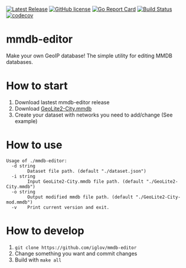 [![Latest Release](https://img.shields.io/github/release/iglov/mmdb-editor.svg?style=flat-square)](https://github.com/iglov/mmdb-editor/releases/latest)
[![GitHub license](https://img.shields.io/github/license/iglov/mmdb-editor.svg)](https://github.com/iglov/mmdb-editor/blob/master/LICENSE)
[![Go Report Card](https://goreportcard.com/badge/github.com/iglov/mmdb-editor)](https://goreportcard.com/report/github.com/iglov/mmdb-editor)
[![Build Status](https://github.com/iglov/mmdb-editor/workflows/main/badge.svg)](https://github.com/iglov/mmdb-editor/actions) 
[![codecov](https://codecov.io/gh/iglov/mmdb-editor/branch/main/graph/badge.svg)](https://codecov.io/gh/iglov/mmdb-exporter)

# mmdb-editor
Make your own GeoIP database! The simple utility for editing MMDB databases.

# How to start
1. Download lastest mmdb-editor release
2. Download [GeoLite2-City.mmdb](https://www.maxmind.com/en/accounts/current/geoip/downloads)
3. Create your dataset with networks you need to add/change (See example)

# How to use
```text
Usage of ./mmdb-editor:
  -d string
        Dataset file path. (default "./dataset.json")
  -i string
        Input GeoLite2-City.mmdb file path. (default "./GeoLite2-City.mmdb")
  -o string
        Output modified mmdb file path. (default "./GeoLite2-City-mod.mmdb")
  -v    Print current version and exit.
```

# How to develop
1. `git clone https://github.com/iglov/mmdb-editor`
2. Change something you want and commit changes
3. Build with `make all`
